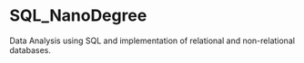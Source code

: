 # SQL_NanoDegree
Data Analysis using SQL and implementation of relational and non-relational databases.
